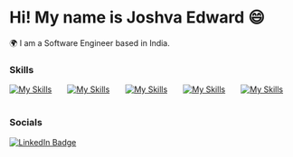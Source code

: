 Hi! My name is Joshva Edward 😄
========================================================================================================================================

🌍 I am a Software Engineer based in India.
<br/>

### Skills

[![My Skills](https://skillicons.dev/icons?i=azure)](https://skillicons.dev) &nbsp;&nbsp;&nbsp;&nbsp;&nbsp; [![My Skills](https://skillicons.dev/icons?i=js,html,css)](https://skillicons.dev) &nbsp;&nbsp;&nbsp;&nbsp;&nbsp; [![My Skills](https://skillicons.dev/icons?i=git,github)](https://skillicons.dev) &nbsp;&nbsp;&nbsp;&nbsp;&nbsp; [![My Skills](https://skillicons.dev/icons?i=python)](https://skillicons.dev) &nbsp;&nbsp;&nbsp;&nbsp;&nbsp; [![My Skills](https://skillicons.dev/icons?i=mysql)](https://skillicons.dev) &nbsp;&nbsp;&nbsp;&nbsp;&nbsp; 
<br/>

### Socials

<div id="badges">
  <a href="https://linkedin.com/in/joshva-arockiaraj-edward" target="_blank" target="_blank">
    <img src="https://img.shields.io/badge/LinkedIn-blue?style=for-the-badge&logo=linkedin&logoColor=white" alt="LinkedIn Badge"/>
  </a>
</div>
